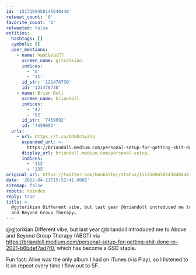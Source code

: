 ```yaml
---
id: '1517169458145640448'
retweet_count: '0'
favorite_count: '1'
retweeted: false
entities:
  hashtags: []
  symbols: []
  user_mentions:
    - name: Կարէն🇦🇲🌹🏁
      screen_name: gjtorikian
      indices:
        - '0'
        - '11'
      id_str: '121478730'
      id: '121478730'
    - name: Brian Doll
      screen_name: briandoll
      indices:
        - '42'
        - '52'
      id_str: '7459092'
      id: '7459092'
  urls:
    - url: https://t.co/DDGDcSyZnq
      expanded_url: >-
        https://briandoll.medium.com/personal-setup-for-getting-shit-done-in-2021-b6bdef7ad7f0
      display_url: briandoll.medium.com/personal-setup…
      indices:
        - '112'
        - '135'
original_url: https://twitter.com/benbalter/status/1517169458145640448
date: '2022-04-21T15:52:41.000Z'
sitemap: false
robots: noindex
reply: true
title: >-
  @gjtorikian Different vibe, but last year @briandoll introduced me to Above
  and Beyond Group Therapy…
---
```


@gjtorikian Different vibe, but last year @briandoll introduced me to Above and Beyond Group Therapy (ABGT) via https://briandoll.medium.com/personal-setup-for-getting-shit-done-in-2021-b6bdef7ad7f0, which has become a GSD staple.

Fun fact: Alive was the only album I had on iTunes (via Play), so I listened to it on repeat every time I flew out to SF.